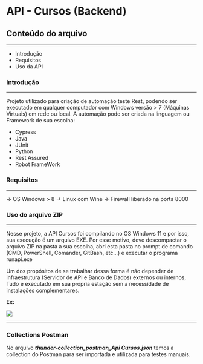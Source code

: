 # API - Cursos (Backend)

## Conteúdo do arquivo

------------------------

* Introdução
* Requisitos
* Uso da API
  
### Introdução
----------------

Projeto utilizado para criação de automação teste Rest, podendo ser executado em qualquer computador com Windows versão > 7 (Máquinas Virtuais) em rede ou local. A automação pode ser criada na linguagem ou Framework de sua escolha:

* Cypress
* Java
* JUnit
* Python
* Rest Assured
* Robot FrameWork

### Requisitos
----------------

-> OS Windows > 8
-> Linux com Wine
-> Firewall liberado na porta 8000

### Uso do arquivo ZIP
-----------------------------

Nesse projeto, a API Cursos foi compilando no OS Windows 11 e por isso, sua execução é um arquivo EXE.
Por esse motivo, deve descompactar o arquivo ZIP na pasta a sua escolha, abri esta pasta no prompt de comando (CMD, PowerShell, Comander, GitBash, etc...) e executar o programa runapi.exe

Um dos propósitos de se trabalhar dessa forma é não depender de infraestrutura (Servidor de API e Banco de Dados) externos ou internos, Tudo é executado em sua própria estação sem a necessidade de instalações complementares.

**Ex:**

![](./img/gif%20apicursos.gif)

-----------------
### Collections Postman
No arquivo ***thunder-collection_postman_Api Cursos.json*** temos a collection do Postman para ser importada e utilizada para testes manuais.